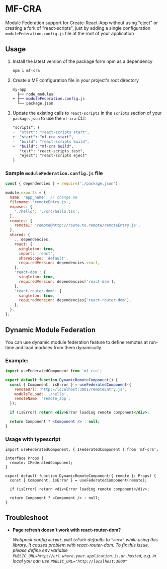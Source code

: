 # MF-CRA

Module Federation support for Create-React-App without using "eject" or creating a fork of "react-scripts", just by adding a single configuration `moduleFederation.config.js` file at the root of your application

## Usage

1. Install the latest version of the package form npm as a dependency

   ```sh
   npm i mf-cra
   ```

2. Create a MF configuration file in your project's root directory

   ```diff
   my-app
     ├── node_modules
   + ├── moduleFederation.config.js
     └── package.json
   ```

3. Update the existing calls to `react-scripts` in the `scripts` section of your `package.json` to use the `mf-cra` CLI:

   ```diff title="package.json"
   "scripts": {
   -  "start": "react-scripts start",
   +  "start": "mf-cra start",
   -  "build": "react-scripts build",
   +  "build": "mf-cra build",
      "test": "react-scripts test",
      "eject": "react-scripts eject"
   }
   ```

### Sample `moduleFederation.config.js` file

```js
const { dependencies } = require('./package.json');

module.exports = {
  name: 'app_name', // change me
  filename: 'remoteEntry.js',
  exposes: {
    './hello': './src/hello.tsx',
  },
  remotes: {
    remote1: 'remote@http://route.to.remote/remoteEntry.js',
  },
  shared: {
    ...dependencies,
    react: {
      singleton: true,
      import: 'react',
      shareScope: 'default',
      requiredVersion: dependencies.react,
    },
    'react-dom': {
      singleton: true,
      requiredVersion: dependencies['react-dom'],
    },
    'react-router-dom': {
      singleton: true,
      requiredVersion: dependencies['react-router-dom'],
    },
  },
};
```

## Dynamic Module Federation

You can use dynamic module federation feature to define remotes at run-time and load modules from them dynamically.

### Example:

```jsx
import useFederatedComponent from 'mf-cra';

export default function DynamicRemoteComponent() {
  const { Component, isError } = useFederatedComponent({
    remoteUrl: 'http://localhost:3001/remoteEntry.js',
    moduleToLoad: './hello',
    remoteName: 'remote_app',
  });

  if (isError) return <div>Error loading remote component</div>;

  return Component ? <Component /> : null;
}
```

### Usage with typescript

```tsx
import useFederatedComponent, { IFederatedComponent } from 'mf-cra';

interface Props {
  remote: IFederatedComponent;
}

export default function DynamicRemoteComponent({ remote }: Props) {
  const { Component, isError } = useFederatedComponent(remote);

  if (isError) return <div>Error loading remote component</div>;

  return Component ? <Component /> : null;
}
```

## Troubleshoot

- **Page refresh doesn't work with react-router-dom?**

  _Webpack config `output.publicPath` defaults to `"auto"` while using this library, It causes problem with react-router-dom. To fix this issue, please define env variable `PUBLIC_URL=http://url.where.your.application.is.or.hosted`, e.g. in local you can use `PUBLIC_URL="http://localhost:3000"`_
